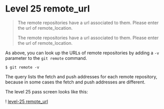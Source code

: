 
# Level 25 remote_url

> The remote repositories have a url associated to them. Please enter the url of remote_location.
> 
> The remote repositories have a url associated to them. Please enter the url of remote_location.

As above, you can look up the URLs of remote repositories by adding a `-v` parameter to the `git remote` command.

```
$ git remote -v
```

The query lists the fetch and push addresses for each remote repository, because in some cases the fetch and push addresses are different.

The level 25 pass screen looks like this:

! [level-25 remote_url](images/level-25-remote-url.png)
